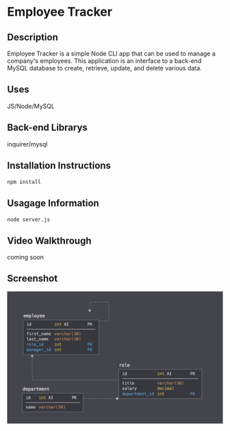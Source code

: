 # Employee Tracker

## Description

Employee Tracker is a simple Node CLI app that can be used to manage a company's employees. This application is an interface to a back-end MySQL database to create, retrieve, update, and delete various data.

## Uses

JS/Node/MySQL

## Back-end Librarys

inquirer/mysql

## Installation Instructions

```
npm install
```

## Usagage Information

```
node server.js
```

## Video Walkthrough

coming soon

## Screenshot

![screen shot](./assets/images/screenshot.png)
